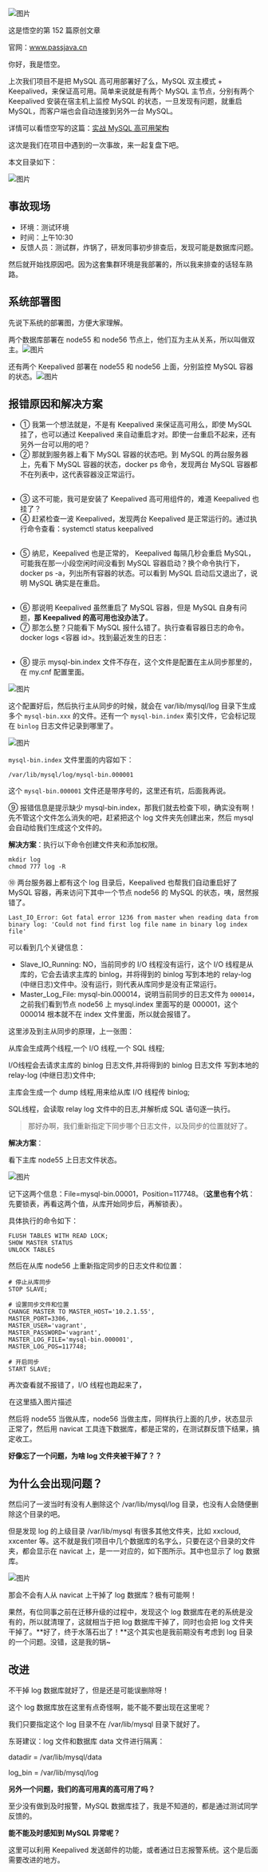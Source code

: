 ![图片](http://cdn.jayh.club/uPic/6403Rtz5s.png)

这是悟空的第 152 篇原创文章

官网：www.passjava.cn

你好，我是悟空。

上次我们项目不是把 MySQL 高可用部署好了么，MySQL 双主模式 + Keepalived，来保证高可用。简单来说就是有两个 MySQL 主节点，分别有两个 Keepalived 安装在宿主机上监控 MySQL 的状态，一旦发现有问题，就重启 MySQL，而客户端也会自动连接到另外一台 MySQL。

详情可以看悟空写的这篇：[实战 MySQL 高可用架构](https://mp.weixin.qq.com/s?__biz=MzAwMjI0ODk0NA==&mid=2451963004&idx=1&sn=2667d0e6e9142939e3645de680a4533f&chksm=8d1c05e3ba6b8cf5a6a0ab2ecb66af10496838e25814cbefcd45907dd652a5ec6ef3917b6ada&token=94995646&lang=zh_CN&scene=21#wechat_redirect)

这次是我们在项目中遇到的一次事故，来一起复盘下吧。

本文目录如下：

![图片](http://cdn.jayh.club/uPic/640-20220615184503861QT8Pyg.png)

## **事故现场**

- 环境：测试环境
- 时间：上午10:30
- 反馈人员：测试群，炸锅了，研发同事初步排查后，发现可能是数据库问题。

然后就开始找原因吧。因为这套集群环境是我部署的，所以我来排查的话轻车熟路。

## **系统部署图**

先说下系统的部署图，方便大家理解。

两个数据库部署在 node55 和 node56 节点上，他们互为主从关系，所以叫做双主。![图片](http://cdn.jayh.club/uPic/640-20220615184503875E7VedL.png)

还有两个 Keepalived 部署在 node55 和 node56 上面，分别监控 MySQL 容器的状态。![图片](http://cdn.jayh.club/uPic/640-20220615184503889jfPCST.png)

## **报错原因和解决方案**

- ① 我第一个想法就是，不是有 Keepalived 来保证高可用么，即使 MySQL 挂了，也可以通过 Keepalived 来自动重启才对。即使一台重启不起来，还有另外一台可以用的吧？
- ② 那就到服务器上看下 MySQL 容器的状态吧。到 MySQL 的两台服务器上，先看下 MySQL 容器的状态，docker ps  命令，发现两台 MySQL 容器都不在列表中，这代表容器没正常运行。

![图片](data:image/gif;base64,iVBORw0KGgoAAAANSUhEUgAAAAEAAAABCAYAAAAfFcSJAAAADUlEQVQImWNgYGBgAAAABQABh6FO1AAAAABJRU5ErkJggg==)

- ③ 这不可能，我可是安装了 Keepalived 高可用组件的，难道 Keepalived 也挂了？
- ④ 赶紧检查一波 Keepalived，发现两台 Keepalived 是正常运行的。通过执行命令查看：systemctl status keepalived

![图片](data:image/gif;base64,iVBORw0KGgoAAAANSUhEUgAAAAEAAAABCAYAAAAfFcSJAAAADUlEQVQImWNgYGBgAAAABQABh6FO1AAAAABJRU5ErkJggg==)

- ⑤ 纳尼，Keepalived 也是正常的， Keepalived 每隔几秒会重启 MySQL，可能我在那一小段空闲时间没看到 MySQL 容器启动？换个命令执行下，docker ps -a，列出所有容器的状态。可以看到 MySQL 启动后又退出了，说明 MySQL 确实是在重启。

![图片](data:image/gif;base64,iVBORw0KGgoAAAANSUhEUgAAAAEAAAABCAYAAAAfFcSJAAAADUlEQVQImWNgYGBgAAAABQABh6FO1AAAAABJRU5ErkJggg==)

- ⑥ 那说明 Keepalived 虽然重启了 MySQL 容器，但是 MySQL 自身有问题，**那 Keepalived 的高可用也没办法了**。
- ⑦ 那怎么整？只能看下 MySQL 报什么错了。执行查看容器日志的命令。docker logs <容器 id>。找到最近发生的日志：

![图片](data:image/gif;base64,iVBORw0KGgoAAAANSUhEUgAAAAEAAAABCAYAAAAfFcSJAAAADUlEQVQImWNgYGBgAAAABQABh6FO1AAAAABJRU5ErkJggg==)

- ⑧ 提示 mysql-bin.index 文件不存在，这个文件是配置在主从同步那里的，在 my.cnf 配置里面。

![图片](http://cdn.jayh.club/uPic/640-20220615184503908F7OW8B.png)

这个配置好后，然后执行主从同步的时候，就会在 var/lib/mysql/log 目录下生成多个 `mysql-bin.xxx` 的文件。还有一个 `mysql-bin.index` 索引文件，它会标记现在 `binlog` 日志文件记录到哪里了。

![图片](http://cdn.jayh.club/uPic/640-20220615184503936NkyrfQ.png)

`mysql-bin.index` 文件里面的内容如下：

```
/var/lib/mysql/log/mysql-bin.000001
```

这个 `mysql-bin.000001` 文件还是带序号的，这里还有坑，后面我再说。

⑨ 报错信息是提示缺少 mysql-bin.index，那我们就去检查下呗，确实没有啊！先不管这个文件怎么消失的吧，赶紧把这个 log 文件夹先创建出来，然后 mysql 会自动给我们生成这个文件的。

**解决方案**：执行以下命令创建文件夹和添加权限。

```
mkdir log
chmod 777 log -R
```

⑩ 两台服务器上都有这个 log 目录后，Keepalived 也帮我们自动重启好了 MySQL 容器，再来访问下其中一个节点 node56 的 MySQL 的状态，咦，居然报错了。![图片](data:image/gif;base64,iVBORw0KGgoAAAANSUhEUgAAAAEAAAABCAYAAAAfFcSJAAAADUlEQVQImWNgYGBgAAAABQABh6FO1AAAAABJRU5ErkJggg==)

```
Last_IO_Error: Got fatal error 1236 from master when reading data from binary log: 'Could not find first log file name in binary log index file'
```

可以看到几个关键信息：

- Slave_IO_Running: NO，当前同步的 I/O 线程没有运行，这个 I/O 线程是从库的，它会去请求主库的 binlog，并将得到的 binlog 写到本地的 relay-log (中继日志)文件中。没有运行，则代表从库同步是没有正常运行。
- Master_Log_File: mysql-bin.000014，说明当前同步的日志文件为 `000014`，之前我们看到节点 node56 上 mysql.index 里面写的是 000001，这个 000014 根本就不在 index 文件里面，所以就会报错了。

这里涉及到主从同步的原理，上一张图：![图片](data:image/gif;base64,iVBORw0KGgoAAAANSUhEUgAAAAEAAAABCAYAAAAfFcSJAAAADUlEQVQImWNgYGBgAAAABQABh6FO1AAAAABJRU5ErkJggg==)

从库会生成两个线程,一个 I/O 线程,一个 SQL 线程;

I/O线程会去请求主库的 binlog 日志文件,并将得到的 binlog 日志文件 写到本地的 relay-log (中继日志)文件中;

主库会生成一个 dump 线程,用来给从库 I/O 线程传 binlog;

SQL线程，会读取 relay log 文件中的日志,并解析成 SQL 语句逐一执行。

> 那好办啊，我们重新指定下同步哪个日志文件，以及同步的位置就好了。

**解决方案**：

看下主库 node55 上日志文件状态。

![图片](http://cdn.jayh.club/uPic/640-20220615184503971EJbQbI.png)

记下这两个信息：File=mysql-bin.00001，Position=117748。（**这里也有个坑**：先要锁表，再看这两个值，从库开始同步后，再解锁表）。

具体执行的命令如下：

```
FLUSH TABLES WITH READ LOCK;
SHOW MASTER STATUS
UNLOCK TABLES
```

然后在从库 node56 上重新指定同步的日志文件和位置：

```
# 停止从库同步
STOP SLAVE;

# 设置同步文件和位置
CHANGE MASTER TO MASTER_HOST='10.2.1.55',
MASTER_PORT=3306,
MASTER_USER='vagrant',
MASTER_PASSWORD='vagrant',
MASTER_LOG_FILE='mysql-bin.000001',
MASTER_LOG_POS=117748;

# 开启同步
START SLAVE;
```

再次查看就不报错了，I/O 线程也跑起来了，

![图片](data:image/gif;base64,iVBORw0KGgoAAAANSUhEUgAAAAEAAAABCAYAAAAfFcSJAAAADUlEQVQImWNgYGBgAAAABQABh6FO1AAAAABJRU5ErkJggg==)在这里插入图片描述

然后将 node55 当做从库，node56 当做主库，同样执行上面的几步，状态显示正常了，然后用 navicat 工具连下数据库，都是正常的，在测试群反馈下结果，搞定收工。

**好像忘了一个问题，为啥 log 文件夹被干掉了？？**

## **为什么会出现问题？**

然后问了一波当时有没有人删除这个 /var/lib/mysql/log 目录，也没有人会随便删除这个目录的吧。

但是发现 log 的上级目录 /var/lib/mysql 有很多其他文件夹，比如 xxcloud, xxcenter 等。这不就是我们项目中几个数据库的名字么，只要在这个目录的文件夹，都会显示在 navicat 上，是一一对应的，如下图所示。其中也显示了 log 数据库。

![图片](http://cdn.jayh.club/uPic/640-202206151845039863IJ7uN.png)

那会不会有人从 navicat 上干掉了 log 数据库？极有可能啊！

果然，有位同事之前在迁移升级的过程中，发现这个 log 数据库在老的系统是没有的，所以就清理了，这就相当于把 log 数据库干掉了，同时也会把 log 文件夹干掉了。**好了，终于水落石出了！**这个其实也是我前期没有考虑到 log 目录的一个问题。没错，这是我的锅~

## **改进**

不干掉 log 数据库就好了，但是还是可能误删除呀！

这个 log 数据库放在这里有点奇怪啊，能不能不要出现在这里呢？

我们只要指定这个 log 目录不在  /var/lib/mysql 目录下就好了。

东哥建议：log 文件和数据库 data 文件进行隔离：

datadir = /var/lib/mysql/data

log_bin = /var/lib/mysql/log

**另外一个问题，我们的高可用真的高可用了吗？**

至少没有做到及时报警，MySQL 数据库挂了，我是不知道的，都是通过测试同学反馈的。

**能不能及时感知到 MySQL 异常呢？**

这里可以利用 Keepalived 发送邮件的功能，或者通过日志报警系统。这个是后面需要改进的地方。
